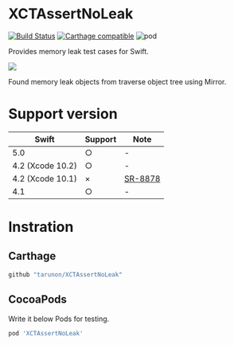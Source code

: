 # XCTAssertNoLeak
[![Build Status](https://travis-ci.org/tarunon/XCTAssertNoLeak.svg?branch=master)](https://travis-ci.org/tarunon/XCTAssertNoLeak)
[![Carthage compatible](https://img.shields.io/badge/Carthage-compatible-4BC51D.svg?style=flat)](https://github.com/Carthage/Carthage)
![pod](https://img.shields.io/cocoapods/v/XCTAssertNoLeak.svg)

Provides memory leak test cases for Swift.

![](https://github.com/tarunon/XCTAssertNoLeak/blob/master/Readme/screenshot.png?raw=true)

Found memory leak objects from traverse object tree using Mirror.

# Support version
|Swift|Support|Note|
|-|-|-|
|5.0|○|-|
|4.2 (Xcode 10.2)|○|-|
|4.2 (Xcode 10.1)|×|[SR-8878](https://bugs.swift.org/browse/SR-8878)|
|4.1|○|-|

# Instration

## Carthage
```rb
github "tarunon/XCTAssertNoLeak"
```

## CocoaPods
Write it below Pods for testing.
```rb
pod 'XCTAssertNoLeak'
```
